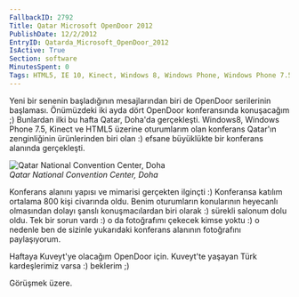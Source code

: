 ```yaml
---
FallbackID: 2792
Title: Qatar Microsoft OpenDoor 2012
PublishDate: 12/2/2012
EntryID: Qatarda_Microsoft_OpenDoor_2012
IsActive: True
Section: software
MinutesSpent: 0
Tags: HTML5, IE 10, Kinect, Windows 8, Windows Phone, Windows Phone 7.5
---
```

Yeni bir senenin başladığının mesajlarından biri de OpenDoor serilerinin
başlaması. Önümüzdeki iki ayda dört OpenDoor konferansında konuşacağım
;) Bunlardan ilki bu hafta Qatar, Doha'da gerçekleşti. Windows8, Windows
Phone 7.5, Kinect ve HTML5 üzerine oturumlarım olan konferans Qatar'ın
zenginliğinin ürünlerinden biri olan :) efsane büyüklükte bir konferans
alanında gerçekleşti.

![Qatar National Convention Center,
Doha](media/Qatarda_Microsoft_OpenDoor_2012/qncc.jpg)\
*Qatar National Convention Center, Doha*

Konferans alanını yapısı ve mimarisi gerçekten ilginçti :) Konferansa
katılım ortalama 800 kişi civarında oldu. Benim oturumların konularının
heyecanlı olmasından dolayı şanslı konuşmacılardan biri olarak :)
sürekli salonum dolu oldu. Tek bir sorun vardı :) o da fotoğrafımı
çekecek kimse yoktu :) o nedenle ben de sizinle yukarıdaki konferans
alanının fotoğrafını paylaşıyorum.

Haftaya Kuveyt'ye olacağım OpenDoor için. Kuveyt'te yaşayan Türk
kardeşlerimiz varsa :) beklerim ;)

Görüşmek üzere.


